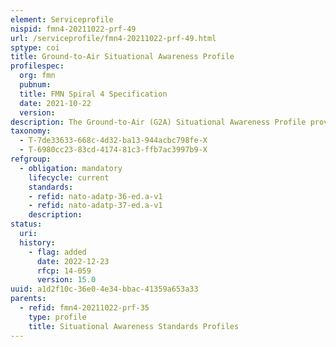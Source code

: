 ```yaml
---
element: Serviceprofile
nispid: fmn4-20211022-prf-49
url: /serviceprofile/fmn4-20211022-prf-49.html
sptype: coi
title: Ground-to-Air Situational Awareness Profile
profilespec:
  org: fmn
  pubnum: 
  title: FMN Spiral 4 Specification
  date: 2021-10-22
  version: 
description: The Ground-to-Air (G2A) Situational Awareness Profile provides standards and guidance to support the exchange of Friendly Force Tracking information within a coalition network or a federation of networks over Link 16.
taxonomy:
  - T-7de33633-668c-4d32-ba13-944acbc798fe-X
  - T-6980cc23-83cd-4174-81c3-ffb7ac3997b9-X
refgroup:
  - obligation: mandatory
    lifecycle: current
    standards: 
    - refid: nato-adatp-36-ed.a-v1
    - refid: nato-adatp-37-ed.a-v1
    description: 
status:
  uri: 
  history: 
    - flag: added
      date: 2022-12-23
      rfcp: 14-059
      version: 15.0
uuid: a1d2f10c-36e0-4e34-bbac-41359a653a33
parents:
  - refid: fmn4-20211022-prf-35
    type: profile
    title: Situational Awareness Standards Profiles
---
```

